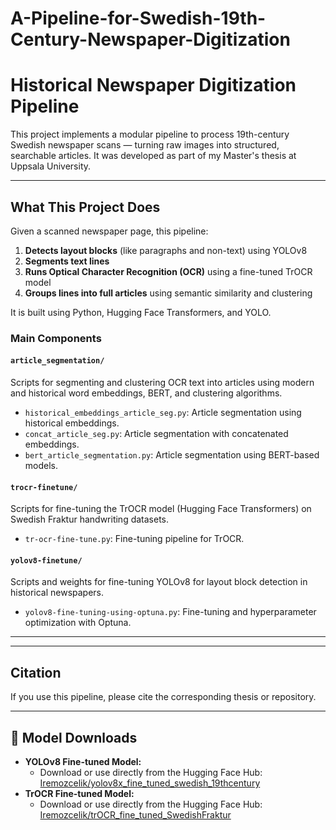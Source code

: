 # A-Pipeline-for-Swedish-19th-Century-Newspaper-Digitization
# Historical Newspaper Digitization Pipeline

This project implements a modular pipeline to process 19th-century Swedish newspaper scans — turning raw images into structured, searchable articles. It was developed as part of my Master's thesis at Uppsala University.

---

##  What This Project Does

Given a scanned newspaper page, this pipeline:

1. **Detects layout blocks** (like paragraphs and non-text) using YOLOv8
2. **Segments text lines**
3. **Runs Optical Character Recognition (OCR)** using a fine-tuned TrOCR model
4. **Groups lines into full articles** using semantic similarity and clustering

It is built using Python, Hugging Face Transformers, and YOLO.



###  Main Components

#### `article_segmentation/`
Scripts for segmenting and clustering OCR text into articles using modern and historical word embeddings, BERT, and clustering algorithms.
- `historical_embeddings_article_seg.py`: Article segmentation using historical embeddings.
- `concat_article_seg.py`: Article segmentation with concatenated embeddings.
- `bert_article_segmentation.py`: Article segmentation using BERT-based models.

#### `trocr-finetune/`
Scripts for fine-tuning the TrOCR model (Hugging Face Transformers) on Swedish Fraktur handwriting datasets.
- `tr-ocr-fine-tune.py`: Fine-tuning pipeline for TrOCR.


#### `yolov8-finetune/`
Scripts and weights for fine-tuning YOLOv8 for layout block detection in historical newspapers.
- `yolov8-fine-tuning-using-optuna.py`: Fine-tuning and hyperparameter optimization with Optuna.

---

---

## Citation
If you use this pipeline, please cite the corresponding thesis or repository.

---
## 🔗 Model Downloads

- **YOLOv8 Fine-tuned Model:**
  - Download or use directly from the Hugging Face Hub: [Iremozcelik/yolov8x_fine_tuned_swedish_19thcentury](https://huggingface.co/Iremozcelik/yolov8x_fine_tuned_swedish_19thcentury)
- **TrOCR Fine-tuned Model:**
  - Download or use directly from the Hugging Face Hub: [Iremozcelik/trOCR_fine_tuned_SwedishFraktur](https://huggingface.co/Iremozcelik/trOCR_fine_tuned_SwedishFraktur)
